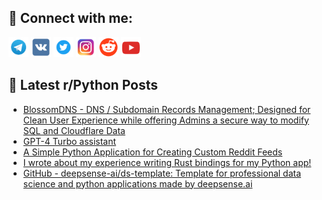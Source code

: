 ## 🔎 Connect with me:
[<img src="https://github.com/bullbesh/bullbesh/blob/main/images/Telegram.png" width="32" height="32" />](https://t.me/bullbesh)
[<img src="https://github.com/bullbesh/bullbesh/blob/main/images/VK.png" width="32" height="32" />](https://vk.com/bullbesh)
[<img src="https://github.com/bullbesh/bullbesh/blob/main/images/Twitter.png" width="32" height="32" />](https://twitter.com/bullbesh1)
[<img src="https://github.com/bullbesh/bullbesh/blob/main/images/Instagram.png" width="32" height="32" />](https://www.instagram.com/bullbesh)
[<img src="https://github.com/bullbesh/bullbesh/blob/main/images/Reddit.png" width="32" height="32" />](https://www.reddit.com/user/bullbesh)
[<img src="https://github.com/bullbesh/bullbesh/blob/main/images/YouTube.png" width="32" height="32" />](https://www.youtube.com/channel/UCtfjRs6uzgq5mfm8S06WTcg)

## 📕 Latest r/Python Posts
<!-- BLOG-POST-LIST:START -->
- [BlossomDNS - DNS / Subdomain Records Management; Designed for Clean User Experience while offering Admins a secure way to modify SQL and Cloudflare Data](https://www.reddit.com/r/Python/comments/17qp5xi/blossomdns_dns_subdomain_records_management/)
- [GPT-4 Turbo assistant](https://www.reddit.com/r/Python/comments/17qp5p4/gpt4_turbo_assistant/)
- [A Simple Python Application for Creating Custom Reddit Feeds](https://www.reddit.com/r/Python/comments/17qndhg/a_simple_python_application_for_creating_custom/)
- [I wrote about my experience writing Rust bindings for my Python app!](https://www.reddit.com/r/Python/comments/17qmxjn/i_wrote_about_my_experience_writing_rust_bindings/)
- [GitHub - deepsense-ai/ds-template: Template for professional data science and python applications made by deepsense.ai](https://www.reddit.com/r/Python/comments/17qm5q8/github_deepsenseaidstemplate_template_for/)
<!-- BLOG-POST-LIST:END -->
